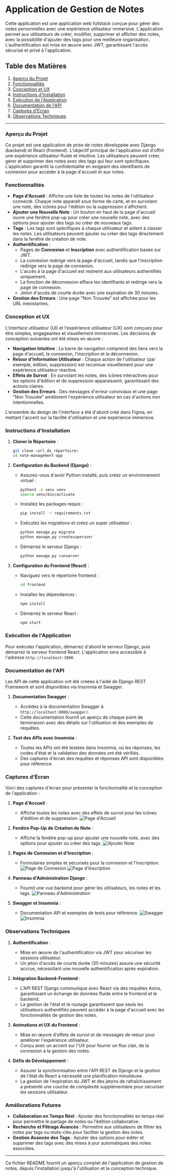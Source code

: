 # Application de Gestion de Notes

Cette application est une application web fullstack conçue pour gérer des notes personnelles avec une expérience utilisateur immersive. L'application permet aux utilisateurs de créer, modifier, supprimer et afficher des notes, avec la possibilité d'ajouter des tags pour une meilleure organisation. L'authentification est mise en œuvre avec JWT, garantissant l'accès sécurisé et privé à l'application.

## Table des Matières

1. [Aperçu du Projet](#aperçu-du-projet)
2. [Fonctionnalités](#fonctionnalités)
3. [Conception et UX](#conception-et-ux)
4. [Instructions d'Installation](#instructions-dinstallation)
5. [Exécution de l'Application](#exécution-de-lapplication)
6. [Documentation de l'API](#documentation-de-lapi)
7. [Captures d'Écran](#captures-decran)
8. [Observations Techniques](#observations-techniques)

---

### Aperçu du Projet

Ce projet est une application de prise de notes développée avec Django (backend) et React (frontend). L'objectif principal de l'application est d'offrir une expérience utilisateur fluide et intuitive. Les utilisateurs peuvent créer, gérer et supprimer des notes avec des tags qui leur sont spécifiques. L'application garantit la confidentialité en exigeant des identifiants de connexion pour accéder à la page d'accueil et aux notes.

### Fonctionnalités

- **Page d'Accueil** : Affiche une liste de toutes les notes de l'utilisateur connecté. Chaque note apparaît sous forme de carte, et en survolant une note, des icônes pour l'édition ou la suppression s'affichent.
- **Ajouter une Nouvelle Note** : Un bouton en haut de la page d'accueil ouvre une fenêtre pop-up pour créer une nouvelle note, avec des options pour ajouter des tags ou créer de nouveaux tags.
- **Tags** : Les tags sont spécifiques à chaque utilisateur et aident à classer les notes. Les utilisateurs peuvent ajouter ou créer des tags directement dans la fenêtre de création de note.
- **Authentification** :
  - Pages de **Connexion** et **Inscription** avec authentification basée sur JWT.
  - La connexion redirige vers la page d'accueil, tandis que l'inscription redirige vers la page de connexion.
  - L'accès à la page d'accueil est restreint aux utilisateurs authentifiés uniquement.
  - La fonction de déconnexion efface les identifiants et redirige vers la page de connexion.
  - Jeton d'accès de courte durée avec une expiration de 30 minutes.
- **Gestion des Erreurs** : Une page "Non Trouvée" est affichée pour les URL inexistantes.

### Conception et UX

L'interface utilisateur (UI) et l'expérience utilisateur (UX) sont conçues pour être simples, engageantes et visuellement immersives. Les décisions de conception suivantes ont été mises en œuvre :

- **Navigation Intuitive** : La barre de navigation comprend des liens vers la page d'accueil, la connexion, l'inscription et la déconnexion.
- **Retour d'Information Utilisateur** : Chaque action de l'utilisateur (par exemple, édition, suppression) est reconnue visuellement pour une expérience utilisateur réactive.
- **Effets de Survol** : En survolant les notes, des icônes interactives pour les options d'édition et de suppression apparaissent, garantissant des actions claires.
- **Gestion des Erreurs** : Des messages d'erreur conviviaux et une page "Non Trouvée" améliorent l'expérience utilisateur en cas d'actions non intentionnelles.

L'ensemble du design de l'interface a été d'abord créé dans Figma, en mettant l'accent sur la facilité d'utilisation et une expérience immersive.

### Instructions d'Installation

1. **Cloner le Répertoire** :
   ```bash
   git clone <url_du_répertoire>
   cd note-management-app
   ```

2. **Configuration du Backend (Django)** :
   - Assurez-vous d'avoir Python installé, puis créez un environnement virtuel :
     ```bash
     python3 -m venv venv
     source venv/bin/activate
     ```
   - Installez les packages requis :
     ```bash
     pip install -r requirements.txt
     ```
   - Exécutez les migrations et créez un super utilisateur :
     ```bash
     python manage.py migrate
     python manage.py createsuperuser
     ```
   - Démarrez le serveur Django :
     ```bash
     python manage.py runserver
     ```

3. **Configuration du Frontend (React)** :
   - Naviguez vers le répertoire frontend :
     ```bash
     cd frontend
     ```
   - Installez les dépendances :
     ```bash
     npm install
     ```
   - Démarrez le serveur React :
     ```bash
     npm start
     ```

### Exécution de l'Application

Pour exécuter l'application, démarrez d'abord le serveur Django, puis démarrez le serveur frontend React. L'application sera accessible à l'adresse `http://localhost:3000`.

### Documentation de l'API

Les API de cette application ont été créées à l'aide de Django REST Framework et sont disponibles via Insomnia et Swagger.

1. **Documentation Swagger** :
   - Accédez à la documentation Swagger à `http://localhost:8000/swagger/`.
   - Cette documentation fournit un aperçu de chaque point de terminaison avec des détails sur l'utilisation et des exemples de requêtes.

2. **Test des APIs avec Insomnia** :
   - Toutes les APIs ont été testées dans Insomnia, où les réponses, les codes d'état et la validation des données ont été vérifiés.
   - Des captures d'écran des requêtes et réponses API sont disponibles pour référence.

### Captures d'Écran

Voici des captures d'écran pour présenter la fonctionnalité et la conception de l'application :

1. **Page d'Accueil** :
   - Affiche toutes les notes avec des effets de survol pour les icônes d'édition et de suppression.
   ![Page d'Accueil](path/to/homepage-screenshot.png)

2. **Fenêtre Pop-Up de Création de Note** :
   - Affiche la fenêtre pop-up pour ajouter une nouvelle note, avec des options pour ajouter ou créer des tags.
   ![Ajouter Note](path/to/add-note-popup.png)

3. **Pages de Connexion et d'Inscription** :
   - Formulaires simples et sécurisés pour la connexion et l'inscription.
   ![Page de Connexion](path/to/login-page.png)
   ![Page d'Inscription](path/to/register-page.png)

4. **Panneau d'Administration Django** :
   - Fournit une vue backend pour gérer les utilisateurs, les notes et les tags.
   ![Panneau d'Administration](path/to/admin-panel.png)

5. **Swagger et Insomnia** :
   - Documentation API et exemples de tests pour référence.
   ![Swagger](path/to/swagger-doc.png)
   ![Insomnia](path/to/insomnia-tests.png)

### Observations Techniques

1. **Authentification** : 
   - Mise en œuvre de l'authentification via JWT pour sécuriser les sessions utilisateur.
   - Un jeton d'accès de courte durée (30 minutes) assure une sécurité accrue, nécessitant une nouvelle authentification après expiration.

2. **Intégration Backend-Frontend** :
   - L'API REST Django communique avec React via des requêtes Axios, garantissant un échange de données fluide entre le frontend et le backend.
   - La gestion de l'état et le routage garantissent que seuls les utilisateurs authentifiés peuvent accéder à la page d'accueil avec les fonctionnalités de gestion des notes.

3. **Animations et UX du Frontend** :
   - Mise en œuvre d'effets de survol et de messages de retour pour améliorer l'expérience utilisateur.
   - Conçu avec un accent sur l'UX pour fournir un flux clair, de la connexion à la gestion des notes.

4. **Défis de Développement** :
   - Assurer la synchronisation entre l'API REST de Django et la gestion de l'état de React a nécessité une planification minutieuse.
   - La gestion de l'expiration du JWT et des jetons de rafraîchissement a présenté une couche de complexité supplémentaire pour sécuriser les sessions utilisateur.

### Améliorations Futures

- **Collaboration en Temps Réel** : Ajouter des fonctionnalités en temps réel pour permettre le partage de notes ou l'édition collaborative.
- **Recherche et Filtrage Avancés** : Permettre aux utilisateurs de filtrer les notes par tags ou mots-clés pour faciliter la gestion des notes.
- **Gestion Avancée des Tags** : Ajouter des options pour éditer et supprimer des tags avec des mises à jour automatiques des notes associées.

---

Ce fichier README fournit un aperçu complet de l'application de gestion de notes, depuis l'installation jusqu'à l'utilisation et la conception technique.
